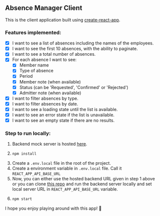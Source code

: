 ## Absence Manager Client

This is the client application built using [create-react-app](https://create-react-app.dev/).

### Features implemented:

- [x] I want to see a list of absences including the names of the employees.
- [x] I want to see the first 10 absences, with the ability to paginate.
- [x] I want to see a total number of absences.
- [x] For each absence I want to see:
  - [x] Member name
  - [x] Type of absence
  - [x] Period
  - [x] Member note (when available)
  - [x] Status (can be 'Requested', 'Confirmed' or 'Rejected')
  - [x] Admitter note (when available)
- [x] I want to filter absences by type.
- [x] I want to filter absences by date.
- [x] I want to see a loading state until the list is available.
- [x] I want to see an error state if the list is unavailable.
- [x] I want to see an empty state if there are no results.

### Step to run locally:

1. Backend mock server is hosted [here](https://absence-manager-backend.herokuapp.com/).
2. ```sh
   npm install
   ```
3. Create a `.env.local` file in the root of the project.
4. Create a environment variable in `.env.local` file. Call it `REACT_APP_API_BASE_URL`
5. Now, you can either use the hosted backend URL given in step 1 above or you can clone [this repo](https://github.com/iamtabrezkhan/absence-manager-server) and run the backend server locally and set local server URL in `REACT_APP_API_BASE_URL` variable.
6. ```sh
   npm start
   ```

I hope you enjoy playing around with this app! 🥳
